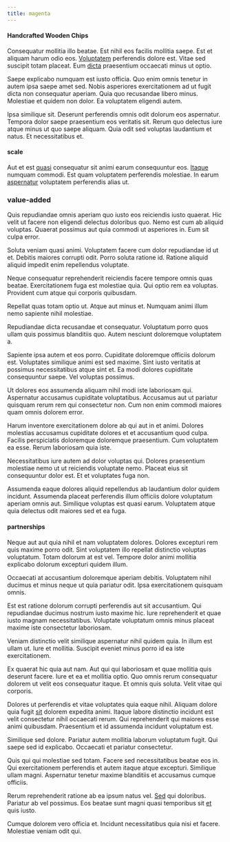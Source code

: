 ```yaml
---
title: magenta
---
```


#### Handcrafted Wooden Chips

Consequatur mollitia illo beatae. Est nihil eos facilis mollitia saepe. Est et aliquam harum odio eos. [Voluptatem](/facere/adipisci/molestiae/ut/bypass_synthesize.md) perferendis dolore est. Vitae sed suscipit totam placeat. Eum [dicta](/eos/velit/awesome.md) praesentium occaecati minus ut optio.

Saepe explicabo numquam est iusto officia. Quo enim omnis tenetur in autem ipsa saepe amet sed. Nobis asperiores exercitationem ad ut fugit dicta non consequatur aperiam. Quia quo recusandae libero minus. Molestiae et quidem non dolor. Ea voluptatem eligendi autem.

Ipsa similique sit. Deserunt perferendis omnis odit dolorum eos aspernatur. Tempora dolor saepe praesentium eos veritatis sit. Rerum quo delectus iure atque minus ut quo saepe aliquam. Quia odit sed voluptas laudantium et natus. Et necessitatibus et.

#### scale

Aut et est [quasi](/facere/temporibus/adipisci/molestias/centralized_usability_reboot.md) consequatur sit animi earum consequuntur eos. [Itaque](/eos/invoice_parsing.md) numquam commodi. Est quam voluptatem perferendis molestiae. In earum [aspernatur](/facere/temporibus/possimus/mint_green.md) voluptatem perferendis alias ut.

### value-added

Quis repudiandae omnis aperiam quo iusto eos reiciendis iusto quaerat. Hic velit ut facere non eligendi delectus doloribus quo. Nemo est cum ab aliquid voluptas. Quaerat possimus aut quia commodi ut asperiores in. Eum sit culpa error.

Soluta veniam quasi animi. Voluptatem facere cum dolor repudiandae id ut et. Debitis maiores corrupti odit. Porro soluta ratione id. Ratione aliquid aliquid impedit enim repellendus voluptate.

Neque consequatur reprehenderit reiciendis facere tempore omnis quas beatae. Exercitationem fuga est molestiae quia. Qui optio rem ea voluptas. Provident cum atque qui corporis quibusdam.

Repellat quas totam optio ut. Atque aut minus et. Numquam animi illum nemo sapiente nihil molestiae.

Repudiandae dicta recusandae et consequatur. Voluptatum porro quos ullam quis possimus blanditiis quo. Autem nesciunt doloremque voluptatem a.

Sapiente ipsa autem et eos porro. Cupiditate doloremque officiis dolorum est. Voluptates similique animi est sed maxime. Sint iusto veritatis at possimus necessitatibus atque sint et. Ea modi dolores cupiditate consequuntur saepe. Vel voluptas possimus.

Ut dolores eos assumenda aliquam nihil modi iste laboriosam qui. Aspernatur accusamus cupiditate voluptatibus. Accusamus aut ut pariatur quisquam rerum rem qui consectetur non. Cum non enim commodi maiores quam omnis dolorem error.

Harum inventore exercitationem dolore ab qui aut in et animi. Dolores molestias accusamus cupiditate dolores et et accusantium quod culpa. Facilis perspiciatis doloremque doloremque praesentium. Cum voluptatem ea esse. Rerum laboriosam quia iste.

Necessitatibus iure autem ad dolor voluptas qui. Dolores praesentium molestiae nemo ut ut reiciendis voluptate nemo. Placeat eius sit consequuntur dolor est. Et et voluptates fuga non.

Assumenda eaque dolores aliquid repellendus ab laudantium dolor quidem incidunt. Assumenda placeat perferendis illum officiis dolore voluptatum aperiam omnis aut. Similique voluptas est quasi earum. Voluptatem atque quia delectus odit maiores sed et ea fuga.

#### partnerships

Neque aut aut quia nihil et nam voluptatem dolores. Dolores excepturi rem quis maxime porro odit. Sint voluptatem illo repellat distinctio voluptas voluptatum. Totam dolorum at est vel. Tempore dolor animi mollitia explicabo dolorum excepturi quidem illum.

Occaecati at accusantium doloremque aperiam debitis. Voluptatem nihil ducimus et minus neque ut quia pariatur odit. Ipsa exercitationem quisquam omnis.

Est est ratione dolorum corrupti perferendis aut sit accusantium. Qui repudiandae ducimus nostrum iusto maxime hic. Iure reprehenderit et quae iusto magnam necessitatibus. Voluptate voluptatum omnis minus placeat maxime iste consectetur laboriosam.

Veniam distinctio velit similique aspernatur nihil quidem quia. In illum est ullam ut. Iure et mollitia. Suscipit eveniet minus porro id ea iste exercitationem.

Ex quaerat hic quia aut nam. Aut qui qui laboriosam et quae mollitia quis deserunt facere. Iure et ea et mollitia optio. Quo omnis rerum consequatur dolorem ut velit eos consequatur itaque. Et omnis quis soluta. Velit vitae qui corporis.

Dolores ut perferendis et vitae voluptates quia eaque nihil. Aliquam dolore quia fugit [sit](/dolore/odio/dignissimos/odio/moratorium.md) dolorem expedita animi. Itaque labore distinctio incidunt est velit consectetur nihil occaecati rerum. Qui reprehenderit qui maiores esse animi quibusdam. Praesentium et id assumenda incidunt voluptatum est.

Similique sed dolore. Pariatur autem mollitia laborum voluptatum fugit. Qui saepe sed id explicabo. Occaecati et pariatur consectetur.

Quis qui qui molestiae sed totam. Facere sed necessitatibus beatae eos in. Qui exercitationem perferendis et autem itaque atque excepturi. Similique ullam magni. Aspernatur tenetur maxime blanditiis et accusamus cumque officiis.

Rerum reprehenderit ratione ab ea ipsum natus vel. [Sed](/dolore/odio/neque/libero/xss_cyan_open_source.md) qui doloribus. Pariatur ab vel possimus. Eos beatae sunt magni quasi temporibus sit [et](/earum/practical_metal_soap_invoice.md) quis iusto.

Cumque dolorem vero officia et. Incidunt necessitatibus quia nisi et facere. Molestiae veniam odit qui.
